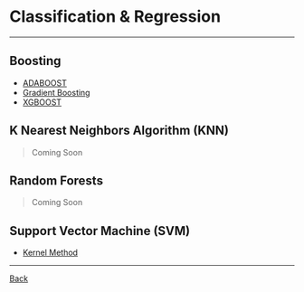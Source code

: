 # Classification & Regression

---

## Boosting

- [ADABOOST](./Boost/Adaboost.md)
- [Gradient Boosting](./Boost/Gradient.md)
- [XGBOOST](./Boost/XGBOOST.md)

## K Nearest Neighbors Algorithm (KNN)

> Coming Soon

## Random Forests

> Coming Soon

## Support Vector Machine (SVM)

- [Kernel Method](./SVM/Kernel.md)

---

[Back](./../Models.md)
